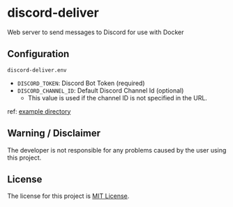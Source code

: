 # discord-deliver

Web server to send messages to Discord for use with Docker

## Configuration

`discord-deliver.env`

- `DISCORD_TOKEN`: Discord Bot Token (required)
- `DISCORD_CHANNEL_ID`: Default Discord Channel Id (optional)
  - This value is used if the channel ID is not specified in the URL.

ref: [example directory](example/)

## Warning / Disclaimer

The developer is not responsible for any problems caused by the user using this project.

## License

The license for this project is [MIT License](LICENSE).

